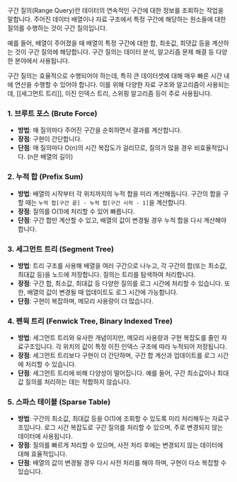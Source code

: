 구간 질의(Range Query)란 데이터의 연속적인 구간에 대한 정보를 조회하는 작업을 말합니다. 주어진 데이터 배열이나 자료 구조에서 특정 구간에 해당하는 원소들에 대한 질의를 수행하는 것이 구간 질의입니다.

예를 들어, 배열이 주어졌을 때 배열의 특정 구간에 대한 합, 최솟값, 최댓값 등을 계산하는 것이 구간 질의에 해당합니다. 구간 질의는 데이터 분석, 알고리즘 문제 해결 등 다양한 분야에서 사용됩니다.

구간 질의는 효율적으로 수행되어야 하는데, 특히 큰 데이터셋에 대해 매우 빠른 시간 내에 연산을 수행할 수 있어야 합니다. 이를 위해 다양한 자료 구조와 알고리즘이 사용되는데, [[세그먼트 트리]], 이진 인덱스 트리, 스위핑 알고리즘 등이 주로 사용됩니다.

### 1. 브루트 포스 (Brute Force)

- **방법**: 매 질의마다 주어진 구간을 순회하면서 결과를 계산합니다.
- **장점**: 구현이 간단합니다.
- **단점**: 매 질의마다 O(n)의 시간 복잡도가 걸리므로, 질의가 많을 경우 비효율적입니다. (n은 배열의 길이)

### 2. 누적 합 (Prefix Sum)

- **방법**: 배열의 시작부터 각 위치까지의 누적 합을 미리 계산해둡니다. 구간의 합을 구할 때는 `누적 합[구간 끝] - 누적 합[구간 시작 - 1]`을 계산합니다.
- **장점**: 질의를 O(1)에 처리할 수 있어 빠릅니다.
- **단점**: 구간 합만 계산할 수 있고, 배열의 값이 변경될 경우 누적 합을 다시 계산해야 합니다.

### 3. 세그먼트 트리 (Segment Tree)

- **방법**: 트리 구조를 사용해 배열을 여러 구간으로 나누고, 각 구간의 합(또는 최소값, 최대값 등)을 노드에 저장합니다. 질의는 트리를 탐색하여 처리합니다.
- **장점**: 구간 합, 최소값, 최대값 등 다양한 질의를 로그 시간에 처리할 수 있습니다. 또한, 배열의 값이 변경될 때 업데이트도 로그 시간에 가능합니다.
- **단점**: 구현이 복잡하며, 메모리 사용량이 더 많습니다.

### 4. 펜윅 트리 (Fenwick Tree, Binary Indexed Tree)

- **방법**: 세그먼트 트리와 유사한 개념이지만, 메모리 사용량과 구현 복잡도를 줄인 자료구조입니다. 각 위치의 값이 특정 이진 인덱스 구조에 따라 누적되어 저장됩니다.
- **장점**: 세그먼트 트리보다 구현이 더 간단하며, 구간 합 계산과 업데이트를 로그 시간에 처리할 수 있습니다.
- **단점**: 세그먼트 트리에 비해 다양성이 떨어집니다. 예를 들어, 구간 최소값이나 최대값 질의를 처리하는 데는 적합하지 않습니다.

### 5. 스파스 테이블 (Sparse Table)

- **방법**: 구간의 최소값, 최대값 등을 O(1)에 조회할 수 있도록 미리 처리해두는 자료구조입니다. 로그 시간 복잡도로 구간 질의를 처리할 수 있으며, 주로 변경되지 않는 데이터에 사용됩니다.
- **장점**: 질의를 빠르게 처리할 수 있으며, 사전 처리 후에는 변경되지 않는 데이터에 대해 효율적입니다.
- **단점**: 배열의 값이 변경될 경우 다시 사전 처리를 해야 하며, 구현이 다소 복잡할 수 있습니다.